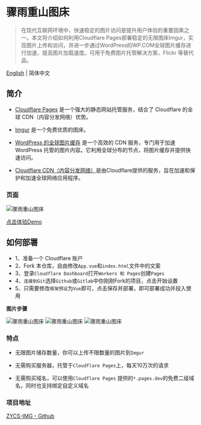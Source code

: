 # 骤雨重山图床

> 在现代互联网环境中，快速稳定的图片访问是提升用户体验的重要因素之一。本文将介绍如何利用Cloudflare Pages部署稳定的无限图床Imgur，实现图片上传和访问，并进一步通过WordPress的WP.COM全球图片缓存进行加速，提高图片加载速度。可用于免费图片托管解决方案，Flickr 等替代品。

[English](https://github.com/uxiaohan/ZYCS-IMG) | 简体中文

## 简介

- [Cloudflare Pages](https://pages.cloudflare.com/) 是一个强大的静态网站托管服务，结合了 Cloudflare 的全球 CDN（内容分发网络）优势。

- [Imgur](https://imgur.com/) 是一个免费优质的图床。

- [WordPress 的全球图片缓存](https://01.wp.com/) 是一个高效的 CDN 服务，专门用于加速 WordPress 托管的图片内容。它利用全球分布的节点，将图片缓存并提供快速访问。

- [Cloudflare CDN（内容分发网络）](https://www.cloudflare.com/zh-cn/application-services/products/cdn/)是由Cloudflare提供的服务，旨在加速和保护和加速全球网络应用程序。

### 页面

![骤雨重山图床](https://uxiaohan.github.io/v2/2024/07/1721639712.png)

[点击体验Demo](https://wp-cdn.4ce.cn/)

## 如何部署

- 1、准备一个 Cloudflare 账户
- 2、Fork 本仓库，自由修改`App.vue`和`index.html`文件中的文案
- 3、登录`Cloudflare Dashboard`打开`Workers 和 Pages`创建`Pages`
- 4、`连接到Git`选择`Github`或`Gitlab`中你刚刚Fork的项目，点击开始设置
- 5、只需要修改`框架预设`为`Vue`即可，点击保存并部署，即可部署成功并投入使用

**图片步骤**

![骤雨重山图床](https://uxiaohan.github.io/v2/2024/07/1721640641.png)
![骤雨重山图床](https://uxiaohan.github.io/v2/2024/07/1721640649.png)
![骤雨重山图床](https://uxiaohan.github.io/v2/2024/07/1721640656.png)

### 特点

- 无限图片储存数量，你可以上传不限数量的图片到`Imgur`

- 无需购买服务器，托管于`Cloudflare Pages`上，每天10万次的请求

- 无需购买域名，可以使用`Cloudflare Pages` 提供的`*.pages.dev`的免费二级域名，同时也支持绑定自定义域名

### 项目地址

[ZYCS-IMG - Github](https://github.com/uxiaohan/ZYCS-IMG)

